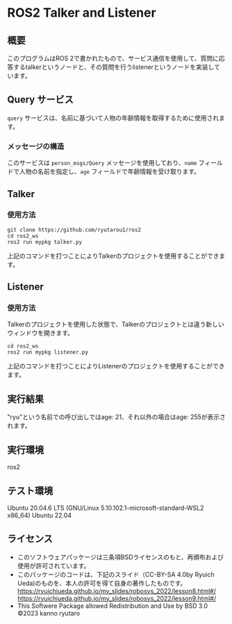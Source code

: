 # ROS2 Talker and Listener 

## 概要
このプログラムはROS 2で書かれたもので、サービス通信を使用して、質問に応答するtalkerというノードと、その質問を行うlistenerというノードを実装しています。

## Query サービス

`query` サービスは、名前に基づいて人物の年齢情報を取得するために使用されます。

### メッセージの構造

このサービスは `person_msgs/Query` メッセージを使用しており、`name` フィールドで人物の名前を指定し、`age` フィールドで年齢情報を受け取ります。

## Talker

### 使用方法
```ros2
git clone https://github.com/ryutarou1/ros2 
cd ros2_ws
ros2 run mypkg talker.py
```
上記のコマンドを打つことによりTalkerのプロジェクトを使用することができます。

##  Listener

### 使用方法
Talkerのプロジェクトを使用した状態で、Talkerのプロジェクトとは違う新しいウィンドウを開きます。
```ros2
cd ros2_ws
ros2 run mypkg listener.py
```
上記のコマンドを打つことによりListenerのプロジェクトを使用することができます。

## 実行結果
"ryu"という名前での呼び出しではage: 21、それ以外の場合はage: 255が表示されます。

## 実行環境
ros2

## テスト環境
Ubuntu 20.04.6 LTS (GNU/Linux 5.10.102.1-microsoft-standard-WSL2 x86_64)
Ubuntu 22.04

## ライセンス
* このソフトウェアパッケージは三条項BSDライセンスのもと、再頒布および使用が許可されています。
* このパッケージのコードは、下記のスライド（CC-BY-SA 4.0by Ryuich Ueda)のものを、本人の許可を得て自身の著作したものです。
https://ryuichiueda.github.io/my_slides/robosys_2022/lesson8.html#/
https://ryuichiueda.github.io/my_slides/robosys_2022/lesson9.html#/
* This Softwere Package allowed Redistribution and Use by BSD 3.0
©2023 kanno ryutaro

